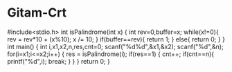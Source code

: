 # Gitam-Crt

#include<stdio.h>
int isPalindrome(int x)
{
	int rev=0,buffer=x;
	while(x!=0){
		rev = rev*10 + (x%10);
		x /= 10;
	}
	if(buffer==rev){
		return 1;
	}
	else{
		return 0;
	}
}
int main()
{
	int i,x1,x2,n,res,cnt=0;
	scanf("%d%d",&x1,&x2);
	scanf("%d",&n);
	for(i=x1;i<=x2;i++)
	{
		res = isPalindrome(i);
		if(res==1)
		{
			cnt++;
			if(cnt==n){
				printf("%d",i);
				break;
			}
		}
	}
	return 0;
}

